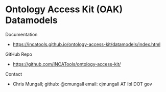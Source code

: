 # Ontology Access Kit (OAK) Datamodels

Documentation

* https://incatools.github.io/ontology-access-kit/datamodels/index.html

GitHub Repo

* https://github.com/INCATools/ontology-access-kit/

Contact
* Chris Mungall; github: @cmungall email: cjmungall AT lbl DOT gov

